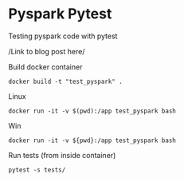 # Pyspark Pytest


Testing pyspark code with pytest

/Link to blog post here/

Build docker container

    docker build -t "test_pyspark" .

Linux  

    docker run -it -v $(pwd):/app test_pyspark bash

Win  

    docker run -it -v ${pwd}:/app test_pyspark bash

Run tests (from inside container)

    pytest -s tests/
